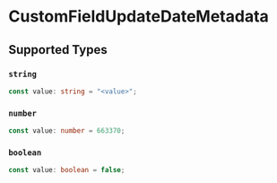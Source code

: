 # CustomFieldUpdateDateMetadata


## Supported Types

### `string`

```typescript
const value: string = "<value>";
```

### `number`

```typescript
const value: number = 663370;
```

### `boolean`

```typescript
const value: boolean = false;
```

